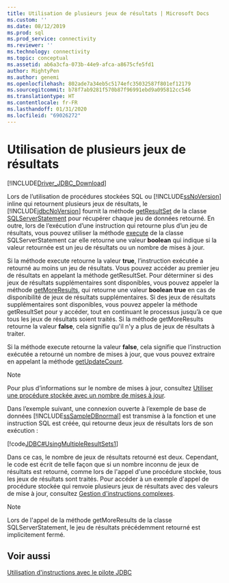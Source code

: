 ```yaml
---
title: Utilisation de plusieurs jeux de résultats | Microsoft Docs
ms.custom: ''
ms.date: 08/12/2019
ms.prod: sql
ms.prod_service: connectivity
ms.reviewer: ''
ms.technology: connectivity
ms.topic: conceptual
ms.assetid: ab6a3cfa-073b-44e9-afca-a8675cfe5fd1
author: MightyPen
ms.author: genemi
ms.openlocfilehash: 802ade7a34eb5c5174efc35032587f801ef12179
ms.sourcegitcommit: b78f7ab9281f570b87f96991ebd9a095812cc546
ms.translationtype: HT
ms.contentlocale: fr-FR
ms.lasthandoff: 01/31/2020
ms.locfileid: "69026272"
---
```

# <a name="using-multiple-result-sets"></a>Utilisation de plusieurs jeux de résultats

[!INCLUDE[Driver_JDBC_Download](../../includes/driver_jdbc_download.md)]

Lors de l’utilisation de procédures stockées SQL ou [!INCLUDE[ssNoVersion](../../includes/ssnoversion-md.md)] inline qui retournent plusieurs jeux de résultats, le [!INCLUDE[jdbcNoVersion](../../includes/jdbcnoversion_md.md)] fournit la méthode [getResultSet](../../connect/jdbc/reference/getresultset-method-sqlserverstatement.md) de la classe [SQLServerStatement](../../connect/jdbc/reference/sqlserverstatement-class.md) pour récupérer chaque jeu de données retourné. En outre, lors de l’exécution d’une instruction qui retourne plus d’un jeu de résultats, vous pouvez utiliser la méthode [execute](../../connect/jdbc/reference/execute-method-sqlserverstatement.md) de la classe SQLServerStatement car elle retourne une valeur **boolean** qui indique si la valeur retournée est un jeu de résultats ou un nombre de mises à jour.

Si la méthode execute retourne la valeur **true**, l’instruction exécutée a retourné au moins un jeu de résultats. Vous pouvez accéder au premier jeu de résultats en appelant la méthode getResultSet. Pour déterminer si des jeux de résultats supplémentaires sont disponibles, vous pouvez appeler la méthode [getMoreResults](../../connect/jdbc/reference/getmoreresults-method-sqlserverstatement.md), qui retourne une valeur **boolean** **true** en cas de disponibilité de jeux de résultats supplémentaires. Si des jeux de résultats supplémentaires sont disponibles, vous pouvez appeler la méthode getResultSet pour y accéder, tout en continuant le processus jusqu’à ce que tous les jeux de résultats soient traités. Si la méthode getMoreResults retourne la valeur **false**, cela signifie qu'il n'y a plus de jeux de résultats à traiter.

Si la méthode execute retourne la valeur **false**, cela signifie que l’instruction exécutée a retourné un nombre de mises à jour, que vous pouvez extraire en appelant la méthode [getUpdateCount](../../connect/jdbc/reference/getupdatecount-method-sqlserverstatement.md).

> [!NOTE]  
> Pour plus d’informations sur le nombre de mises à jour, consultez [Utiliser une procédure stockée avec un nombre de mises à jour](../../connect/jdbc/using-a-stored-procedure-with-an-update-count.md).

Dans l’exemple suivant, une connexion ouverte à l’exemple de base de données [!INCLUDE[ssSampleDBnormal](../../includes/sssampledbnormal_md.md)] est transmise à la fonction et une instruction SQL est créée, qui retourne deux jeux de résultats lors de son exécution :

[!code[JDBC#UsingMultipleResultSets1](../../connect/jdbc/codesnippet/Java/using-multiple-result-sets_1.java)]

Dans ce cas, le nombre de jeux de résultats retourné est deux. Cependant, le code est écrit de telle façon que si un nombre inconnu de jeux de résultats est retourné, comme lors de l'appel d'une procédure stockée, tous les jeux de résultats sont traités. Pour accéder à un exemple d'appel de procédure stockée qui renvoie plusieurs jeux de résultats avec des valeurs de mise à jour, consultez [Gestion d'instructions complexes](../../connect/jdbc/handling-complex-statements.md).

> [!NOTE]  
> Lors de l'appel de la méthode getMoreResults de la classe SQLServerStatement, le jeu de résultats précédemment retourné est implicitement fermé.

## <a name="see-also"></a>Voir aussi

[Utilisation d'instructions avec le pilote JDBC](../../connect/jdbc/using-statements-with-the-jdbc-driver.md)
